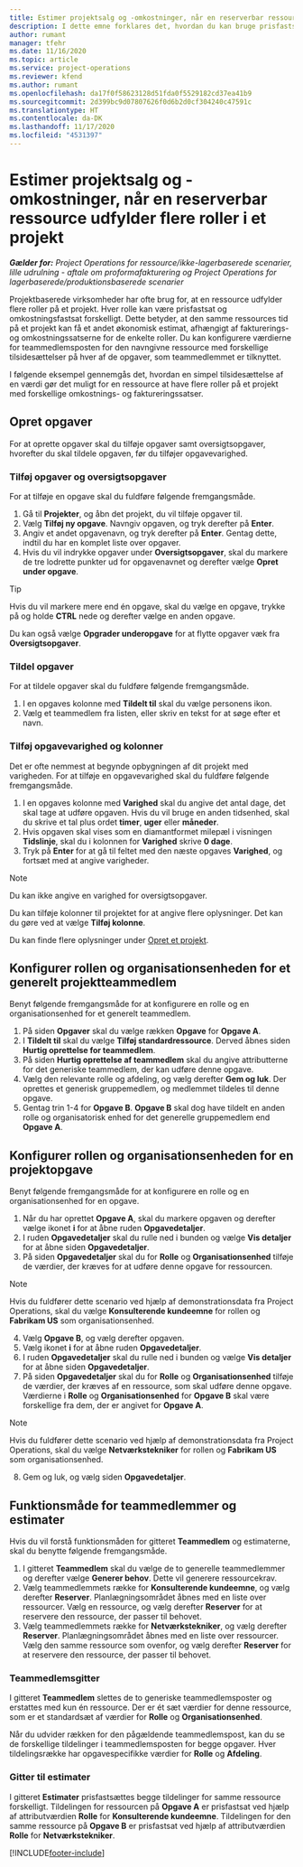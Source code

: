 ```yaml
---
title: Estimer projektsalg og -omkostninger, når en reserverbar ressource udfylder flere roller i et projekt
description: I dette emne forklares det, hvordan du kan bruge prisfastsættelsesdimensioner til at understøtte prisfastsættelses- og omkostningsestimater for en ressource, der udfylder flere roller i et projekt.
author: rumant
manager: tfehr
ms.date: 11/16/2020
ms.topic: article
ms.service: project-operations
ms.reviewer: kfend
ms.author: rumant
ms.openlocfilehash: da17f0f58623128d51fda0f5529182cd37ea41b9
ms.sourcegitcommit: 2d399bc9d07807626f0d6b2d0cf304240c47591c
ms.translationtype: HT
ms.contentlocale: da-DK
ms.lasthandoff: 11/17/2020
ms.locfileid: "4531397"
---
```

# <a name="estimate-project-sales-and-costs-when-a-bookable-resource-fills-multiple-roles-on-a-project"></a>Estimer projektsalg og -omkostninger, når en reserverbar ressource udfylder flere roller i et projekt 

_**Gælder for:** Project Operations for ressource/ikke-lagerbaserede scenarier, lille udrulning - aftale om proformafakturering og Project Operations for lagerbaserede/produktionsbaserede scenarier_ 

Projektbaserede virksomheder har ofte brug for, at en ressource udfylder flere roller på et projekt. Hver rolle kan være prisfastsat og omkostningsfastsat forskelligt. Dette betyder, at den samme ressources tid på et projekt kan få et andet økonomisk estimat, afhængigt af fakturerings- og omkostningssatserne for de enkelte roller. Du kan konfigurere værdierne for teammedlemsposten for den navngivne ressource med forskellige tilsidesættelser på hver af de opgaver, som teammedlemmet er tilknyttet.

I følgende eksempel gennemgås det, hvordan en simpel tilsidesættelse af en værdi gør det muligt for en ressource at have flere roller på et projekt med forskellige omkostnings- og faktureringssatser.

## <a name="create-tasks"></a>Opret opgaver
For at oprette opgaver skal du tilføje opgaver samt oversigtsopgaver, hvorefter du skal tildele opgaven, før du tilføjer opgavevarighed. 

### <a name="add-tasks-and-summary-tasks"></a>Tilføj opgaver og oversigtsopgaver
For at tilføje en opgave skal du fuldføre følgende fremgangsmåde.

1. Gå til **Projekter**, og åbn det projekt, du vil tilføje opgaver til.
2. Vælg **Tilføj ny opgave**. Navngiv opgaven, og tryk derefter på **Enter**.
3. Angiv et andet opgavenavn, og tryk derefter på **Enter**. Gentag dette, indtil du har en komplet liste over opgaver.
3. Hvis du vil indrykke opgaver under **Oversigtsopgaver**, skal du markere de tre lodrette punkter ud for opgavenavnet og derefter vælge **Opret under opgave**. 

  > [!TIP]
  > Hvis du vil markere mere end én opgave, skal du vælge en opgave, trykke på og holde **CTRL** nede og derefter vælge en anden opgave.
  >
  > Du kan også vælge **Opgrader underopgave** for at flytte opgaver væk fra **Oversigtsopgaver**.

### <a name="assign-tasks"></a>Tildel opgaver

For at tildele opgaver skal du fuldføre følgende fremgangsmåde.

1. I en opgaves kolonne med **Tildelt til** skal du vælge personens ikon.
2. Vælg et teammedlem fra listen, eller skriv en tekst for at søge efter et navn.

### <a name="add-task-duration-and-columns"></a>Tilføj opgavevarighed og kolonner

Det er ofte nemmest at begynde opbygningen af dit projekt med varigheden. For at tilføje en opgavevarighed skal du fuldføre følgende fremgangsmåde.

1. I en opgaves kolonne med **Varighed** skal du angive det antal dage, det skal tage at udføre opgaven. Hvis du vil bruge en anden tidsenhed, skal du skrive et tal plus ordet **timer**, **uger** eller **måneder**.
2. Hvis opgaven skal vises som en diamantformet milepæl i visningen **Tidslinje**, skal du i kolonnen for **Varighed** skrive **0 dage**.
3. Tryk på **Enter** for at gå til feltet med den næste opgaves **Varighed**, og fortsæt med at angive varigheder.

  > [!NOTE]
  > Du kan ikke angive en varighed for oversigtsopgaver.

Du kan tilføje kolonner til projektet for at angive flere oplysninger. Det kan du gøre ved at vælge **Tilføj kolonne**. 

Du kan finde flere oplysninger under [Opret et projekt](https://support.microsoft.com/en-us/office/create-a-project-a5b5e823-fb2e-45fd-be00-7d84422d9749).

## <a name="set-up-the-role-and-organization-unit-for-a-generic-project-team-member"></a>Konfigurer rollen og organisationsenheden for et generelt projektteammedlem
Benyt følgende fremgangsmåde for at konfigurere en rolle og en organisationsenhed for et generelt teammedlem.

1. På siden **Opgaver** skal du vælge rækken **Opgave** for **Opgave A**. 
2. I **Tildelt til** skal du vælge **Tilføj standardressource**. Derved åbnes siden **Hurtig oprettelse for teammedlem**.
3. På siden **Hurtig oprettelse af teammedlem** skal du angive attributterne for det generiske teammedlem, der kan udføre denne opgave.
4. Vælg den relevante rolle og afdeling, og vælg derefter **Gem og luk**. Der oprettes et generisk gruppemedlem, og medlemmet tildeles til denne opgave. 
5. Gentag trin 1-4 for **Opgave B**. **Opgave B** skal dog have tildelt en anden rolle og organisatorisk enhed for det generelle gruppemedlem end **Opgave A**. 

## <a name="set-up-the-role-and-organization-unit-for-a-project-task"></a>Konfigurer rollen og organisationsenheden for en projektopgave
Benyt følgende fremgangsmåde for at konfigurere en rolle og en organisationsenhed for en opgave.

1. Når du har oprettet **Opgave A**, skal du markere opgaven og derefter vælge ikonet **i** for at åbne ruden **Opgavedetaljer**. 
2. I ruden **Opgavedetaljer** skal du rulle ned i bunden og vælge **Vis detaljer** for at åbne siden **Opgavedetaljer**.
3. På siden **Opgavedetaljer** skal du for **Rolle** og **Organisationsenhed** tilføje de værdier, der kræves for at udføre denne opgave for ressourcen. 

  > [!NOTE]
  > Hvis du fuldfører dette scenario ved hjælp af demonstrationsdata fra Project Operations, skal du vælge **Konsulterende kundeemne** for rollen og **Fabrikam US** som organisationsenhed.

4. Vælg **Opgave B**, og vælg derefter opgaven.
5. Vælg ikonet **i** for at åbne ruden **Opgavedetaljer**. 
6. I ruden **Opgavedetaljer** skal du rulle ned i bunden og vælge **Vis detaljer** for at åbne siden **Opgavedetaljer**.
7. På siden **Opgavedetaljer** skal du for **Rolle** og **Organisationsenhed** tilføje de værdier, der kræves af en ressource, som skal udføre denne opgave. Værdierne i **Rolle** og **Organisationsenhed** for **Opgave B** skal være forskellige fra dem, der er angivet for **Opgave A**. 

  > [!NOTE]
  > Hvis du fuldfører dette scenario ved hjælp af demonstrationsdata fra Project Operations, skal du vælge **Netværkstekniker** for rollen og **Fabrikam US** som organisationsenhed.

8. Gem og luk, og vælg siden **Opgavedetaljer**. 

## <a name="team-member-and-estimates-behavior"></a>Funktionsmåde for teammedlemmer og estimater 
Hvis du vil forstå funktionsmåden for gitteret **Teammedlem** og estimaterne, skal du benytte følgende fremgangsmåde.

1. I gitteret **Teammedlem** skal du vælge de to generelle teammedlemmer og derefter vælge **Generer behov**. Dette vil generere ressourcekrav. 
2. Vælg teammedlemmets række for **Konsulterende kundeemne**, og vælg derefter **Reserver**. Planlægningsområdet åbnes med en liste over ressourcer. Vælg en ressource, og vælg derefter **Reserver** for at reservere den ressource, der passer til behovet.
3. Vælg teammedlemmets række for **Netværkstekniker**, og vælg derefter **Reserver**. Planlægningsområdet åbnes med en liste over ressourcer. Vælg den samme ressource som ovenfor, og vælg derefter **Reserver** for at reservere den ressource, der passer til behovet.

### <a name="team-member-grid"></a>Teammedlemsgitter 

I gitteret **Teammedlem** slettes de to generiske teammedlemsposter og erstattes med kun én ressource. Der er ét sæt værdier for denne ressource, som er et standardsæt af værdier for **Rolle** og **Organisationsenhed**.

Når du udvider rækken for den pågældende teammedlemspost, kan du se de forskellige tildelinger i teammedlemsposten for begge opgaver. Hver tildelingsrække har opgavespecifikke værdier for **Rolle** og **Afdeling**. 

### <a name="estimates-grid"></a>Gitter til estimater 

I gitteret **Estimater** prisfastsættes begge tildelinger for samme ressource forskelligt. Tildelingen for ressourcen på **Opgave A** er prisfastsat ved hjælp af attributværdien **Rolle** for **Konsulterende kundeemne**. Tildelingen for den samme ressource på **Opgave B** er prisfastsat ved hjælp af attributværdien **Rolle** for **Netværkstekniker**.


[!INCLUDE[footer-include](../includes/footer-banner.md)]